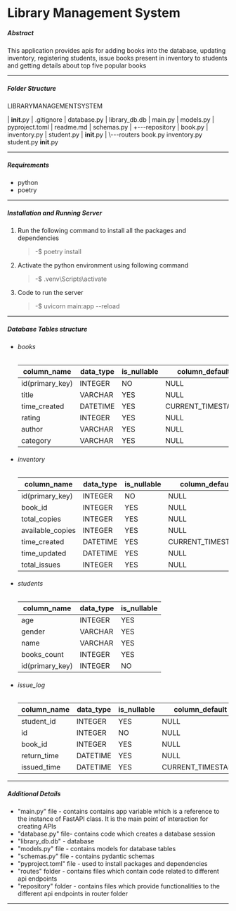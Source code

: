 # Library Management System

##### Abstract

This application provides apis for adding books into the database, updating inventory, registering students, issue books present in inventory to students and getting details about top five popular books

---

##### Folder Structure

LIBRARYMANAGEMENTSYSTEM

|   __init__.py
|   .gitignore
|   database.py
|   library_db.db
|   main.py
|   models.py
|   pyproject.toml
|   readme.md
|   schemas.py
|
+---repository
|       book.py
|       inventory.py
|       student.py
|       __init__.py
|
\\---routers
      book.py
      inventory.py
      student.py
      __init__.py

---

##### Requirements

* python
* poetry

---

##### Installation and Running Server

1. Run the following command to install all the packages and dependencies

   > -$ poetry install
   >
2. Activate the python environment using following command

   > -$ .venv\Scripts\activate
   >
3. Code to run the server

   > -$ uvicorn main:app --reload
   >

---

##### Database Tables structure

* ###### books

  | column_name     | data_type | is_nullable | column_default    | foreign_key |
  | --------------- | --------- | ----------- | ----------------- | ----------- |
  | id(primary_key) | INTEGER   | NO          | NULL              |             |
  | title           | VARCHAR   | YES         | NULL              |             |
  | time_created    | DATETIME  | YES         | CURRENT_TIMESTAMP |             |
  | rating          | INTEGER   | YES         | NULL              |             |
  | author          | VARCHAR   | YES         | NULL              |             |
  | category        | VARCHAR   | YES         | NULL              |             |
* ###### inventory

  | column_name      | data_type | is_nullable | column_default    | foreign_key |
  | ---------------- | --------- | ----------- | ----------------- | ----------- |
  | id(primary_key)  | INTEGER   | NO          | NULL              |             |
  | book_id          | INTEGER   | YES         | NULL              | books(id)   |
  | total_copies     | INTEGER   | YES         | NULL              |             |
  | available_copies | INTEGER   | YES         | NULL              |             |
  | time_created     | DATETIME  | YES         | CURRENT_TIMESTAMP |             |
  | time_updated     | DATETIME  | YES         | NULL              |             |
  | total_issues     | INTEGER   | YES         | NULL              |             |
* ###### students

  | column_name     | data_type | is_nullable |
  | --------------- | --------- | ----------- |
  | age             | INTEGER   | YES         |
  | gender          | VARCHAR   | YES         |
  | name            | VARCHAR   | YES         |
  | books_count     | INTEGER   | YES         |
  | id(primary_key) | INTEGER   | NO          |
* ###### issue_log

  | column_name | data_type | is_nullable | column_default    | foreign_key  |
  | ----------- | --------- | ----------- | ----------------- | ------------ |
  | student_id  | INTEGER   | YES         | NULL              | students(id) |
  | id          | INTEGER   | NO          | NULL              |              |
  | book_id     | INTEGER   | YES         | NULL              | books(id)    |
  | return_time | DATETIME  | YES         | NULL              |              |
  | issued_time | DATETIME  | YES         | CURRENT_TIMESTAMP |              |

---

##### Additional Details

* "main.py" file - contains contains app variable which is a reference to the instance of FastAPI class. It is the main point of interaction for creating APIs
* "database.py" file- contains code which creates a database session
* "library_db.db" - database
* "models.py" file - contains models for database tables
* "schemas.py" file - contains pydantic schemas
* "pyproject.toml" file - used to install packages and dependencies
* "routes" folder - contains files which contain code related to different api endpoints
* "repository" folder - contains files which provide functionalities to the different api endpoints in router folder

---
